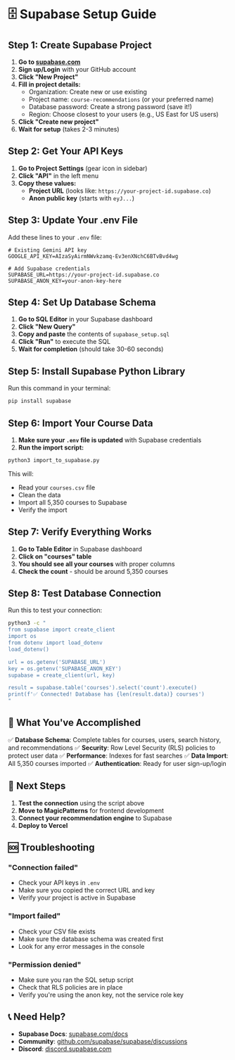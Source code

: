 # 🗄️ Supabase Setup Guide

## Step 1: Create Supabase Project

1. **Go to [supabase.com](https://supabase.com)**
2. **Sign up/Login** with your GitHub account
3. **Click "New Project"**
4. **Fill in project details:**
   - Organization: Create new or use existing
   - Project name: `course-recommendations` (or your preferred name)
   - Database password: Create a strong password (save it!)
   - Region: Choose closest to your users (e.g., US East for US users)
5. **Click "Create new project"**
6. **Wait for setup** (takes 2-3 minutes)

## Step 2: Get Your API Keys

1. **Go to Project Settings** (gear icon in sidebar)
2. **Click "API"** in the left menu
3. **Copy these values:**
   - **Project URL** (looks like: `https://your-project-id.supabase.co`)
   - **Anon public key** (starts with `eyJ...`)

## Step 3: Update Your .env File

Add these lines to your `.env` file:

```env
# Existing Gemini API key
GOOGLE_API_KEY=AIzaSyAirmNWvkzamq-Ev3enXNchC6BTvBvd4wg

# Add Supabase credentials
SUPABASE_URL=https://your-project-id.supabase.co
SUPABASE_ANON_KEY=your-anon-key-here
```

## Step 4: Set Up Database Schema

1. **Go to SQL Editor** in your Supabase dashboard
2. **Click "New Query"**
3. **Copy and paste** the contents of `supabase_setup.sql`
4. **Click "Run"** to execute the SQL
5. **Wait for completion** (should take 30-60 seconds)

## Step 5: Install Supabase Python Library

Run this command in your terminal:

```bash
pip install supabase
```

## Step 6: Import Your Course Data

1. **Make sure your `.env` file is updated** with Supabase credentials
2. **Run the import script:**

```bash
python3 import_to_supabase.py
```

This will:

- Read your `courses.csv` file
- Clean the data
- Import all 5,350 courses to Supabase
- Verify the import

## Step 7: Verify Everything Works

1. **Go to Table Editor** in Supabase dashboard
2. **Click on "courses" table**
3. **You should see all your courses** with proper columns
4. **Check the count** - should be around 5,350 courses

## Step 8: Test Database Connection

Run this to test your connection:

```bash
python3 -c "
from supabase import create_client
import os
from dotenv import load_dotenv
load_dotenv()

url = os.getenv('SUPABASE_URL')
key = os.getenv('SUPABASE_ANON_KEY')
supabase = create_client(url, key)

result = supabase.table('courses').select('count').execute()
print(f'✅ Connected! Database has {len(result.data)} courses')
"
```

## 🎯 What You've Accomplished

✅ **Database Schema**: Complete tables for courses, users, search history, and recommendations
✅ **Security**: Row Level Security (RLS) policies to protect user data
✅ **Performance**: Indexes for fast searches
✅ **Data Import**: All 5,350 courses imported
✅ **Authentication**: Ready for user sign-up/login

## 🔧 Next Steps

1. **Test the connection** using the script above
2. **Move to MagicPatterns** for frontend development
3. **Connect your recommendation engine** to Supabase
4. **Deploy to Vercel**

## 🆘 Troubleshooting

### "Connection failed"

- Check your API keys in `.env`
- Make sure you copied the correct URL and key
- Verify your project is active in Supabase

### "Import failed"

- Check your CSV file exists
- Make sure the database schema was created first
- Look for any error messages in the console

### "Permission denied"

- Make sure you ran the SQL setup script
- Check that RLS policies are in place
- Verify you're using the anon key, not the service role key

## 📞 Need Help?

- **Supabase Docs**: [supabase.com/docs](https://supabase.com/docs)
- **Community**: [github.com/supabase/supabase/discussions](https://github.com/supabase/supabase/discussions)
- **Discord**: [discord.supabase.com](https://discord.supabase.com)
